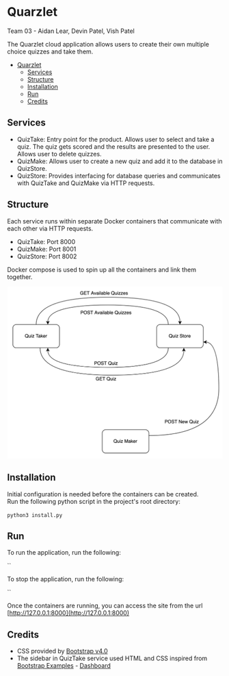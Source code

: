 # Quarzlet

Team 03 - Aidan Lear, Devin Patel, Vish Patel  

The Quarzlet cloud application allows users to create their own multiple choice quizzes and take them.  

- [Quarzlet](#quarzlet)
  - [Services](#services)
  - [Structure](#structure)
  - [Installation](#installation)
  - [Run](#run)
  - [Credits](#credits)


## Services  

- QuizTake: Entry point for the product. Allows user to select and take a quiz. The quiz gets scored and the results are presented to the user. Allows user to delete quizzes.
- QuizMake: Allows user to create a new quiz and add it to the database in QuizStore.
- QuizStore: Provides interfacing for database queries and communicates with QuizTake and QuizMake via HTTP requests.

## Structure

Each service runs within separate Docker containers that communicate with each other via HTTP requests.

- QuizTake: Port 8000
- QuizMake: Port 8001
- QuizStore: Port 8002

Docker compose is used to spin up all the containers and link them together.  

![Quarzlet Service Structure](documentation/Diagram-REST-Components.png)

## Installation

Initial configuration is needed before the containers can be created.  
Run the following python script in the project's root directory:  

`python3 install.py`  

## Run

To run the application, run the following:  

``  

To stop the application, run the following:

``  

Once the containers are running, you can access the site from the url  
[http://127.0.0.1:8000](http://127.0.0.1:8000)

## Credits

- CSS provided by [Bootstrap v4.0](https://getbootstrap.com/)
- The sidebar in QuizTake service used HTML and CSS inspired from [Bootstrap Examples](https://getbootstrap.com/docs/4.1/examples/) - [Dashboard](https://getbootstrap.com/docs/4.1/examples/dashboard)
